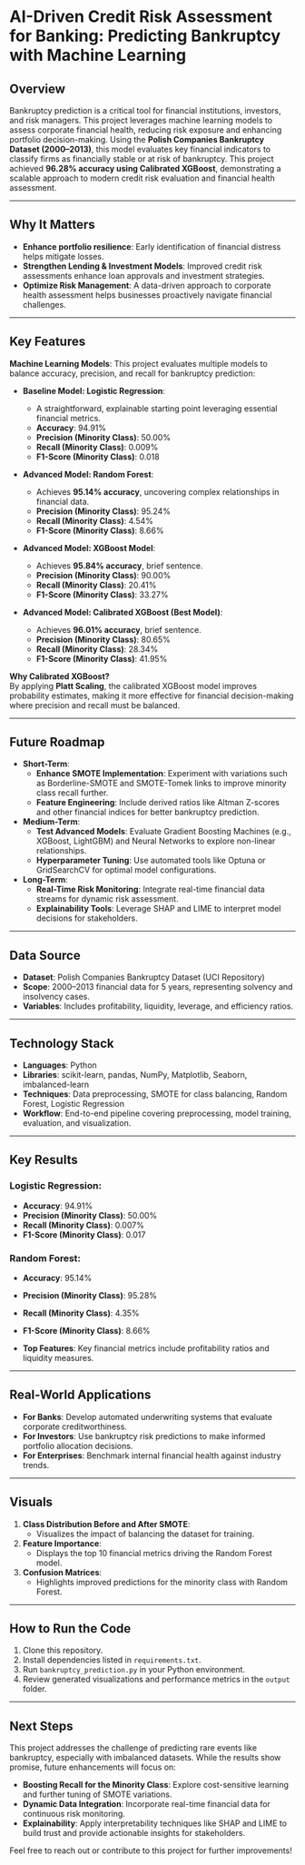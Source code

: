 # AI-Driven Credit Risk Assessment for Banking: Predicting Bankruptcy with Machine Learning

## Overview
Bankruptcy prediction is a critical tool for financial institutions, investors, and risk managers. This project leverages machine learning models to assess corporate financial health, reducing risk exposure and enhancing portfolio decision-making. Using the **Polish Companies Bankruptcy Dataset (2000–2013)**, this model evaluates key financial indicators to classify firms as financially stable or at risk of bankruptcy. This project achieved **96.28% accuracy using Calibrated XGBoost**, demonstrating a scalable approach to modern credit risk evaluation and financial health assessment.

---

## Why It Matters
- **Enhance portfolio resilience**: Early identification of financial distress helps mitigate losses.  
- **Strengthen Lending & Investment Models**: Improved credit risk assessments enhance loan approvals and investment strategies.  
- **Optimize Risk Management**: A data-driven approach to corporate health assessment helps businesses proactively navigate financial challenges.  

---

## Key Features
**Machine Learning Models**:
This project evaluates multiple models to balance accuracy, precision, and recall for bankruptcy prediction:

- **Baseline Model: Logistic Regression**:
  - A straightforward, explainable starting point leveraging essential financial metrics.
  - **Accuracy**: 94.91%
  - **Precision (Minority Class)**: 50.00%
  - **Recall (Minority Class)**: 0.009%
  - **F1-Score (Minority Class)**: 0.018
    
- **Advanced Model: Random Forest**:
  - Achieves **95.14% accuracy**, uncovering complex relationships in financial data.
  - **Precision (Minority Class)**: 95.24%
  - **Recall (Minority Class)**: 4.54%
  - **F1-Score (Minority Class)**: 8.66%

- **Advanced Model: XGBoost Model**:
  - Achieves **95.84% accuracy**, brief sentence.
  - **Precision (Minority Class)**: 90.00%
  - **Recall (Minority Class)**: 20.41%
  - **F1-Score (Minority Class)**: 33.27%
    
- **Advanced Model: Calibrated XGBoost (Best Model)**:
  - Achieves **96.01% accuracy**, brief sentence.
  - **Precision (Minority Class)**: 80.65%
  - **Recall (Minority Class)**: 28.34%
  - **F1-Score (Minority Class)**: 41.95%
    
**Why Calibrated XGBoost?**  
By applying **Platt Scaling**, the calibrated XGBoost model improves probability estimates, making it more effective for financial decision-making where precision and recall must be balanced.
 
  
---

## Future Roadmap
- **Short-Term**:
  - **Enhance SMOTE Implementation**: Experiment with variations such as Borderline-SMOTE and SMOTE-Tomek links to improve minority class recall further.
  - **Feature Engineering**: Include derived ratios like Altman Z-scores and other financial indices for better bankruptcy prediction.
- **Medium-Term**:
  - **Test Advanced Models**: Evaluate Gradient Boosting Machines (e.g., XGBoost, LightGBM) and Neural Networks to explore non-linear relationships.
  - **Hyperparameter Tuning**: Use automated tools like Optuna or GridSearchCV for optimal model configurations.
- **Long-Term**:
  - **Real-Time Risk Monitoring**: Integrate real-time financial data streams for dynamic risk assessment.
  - **Explainability Tools**: Leverage SHAP and LIME to interpret model decisions for stakeholders.

---

## Data Source
- **Dataset**: Polish Companies Bankruptcy Dataset (UCI Repository)
- **Scope**: 2000–2013 financial data for 5 years, representing solvency and insolvency cases.
- **Variables**: Includes profitability, liquidity, leverage, and efficiency ratios.

---

## Technology Stack
- **Languages**: Python
- **Libraries**: scikit-learn, pandas, NumPy, Matplotlib, Seaborn, imbalanced-learn
- **Techniques**: Data preprocessing, SMOTE for class balancing, Random Forest, Logistic Regression
- **Workflow**: End-to-end pipeline covering preprocessing, model training, evaluation, and visualization.

---

## Key Results
### Logistic Regression:
- **Accuracy**: 94.91%
- **Precision (Minority Class)**: 50.00%
- **Recall (Minority Class)**: 0.007%
- **F1-Score (Minority Class)**: 0.017

### Random Forest:
- **Accuracy**: 95.14%
- **Precision (Minority Class)**: 95.28%
- **Recall (Minority Class)**: 4.35%
- **F1-Score (Minority Class)**: 8.66%

- **Top Features**: Key financial metrics include profitability ratios and liquidity measures.

---

## Real-World Applications
- **For Banks**: Develop automated underwriting systems that evaluate corporate creditworthiness.
- **For Investors**: Use bankruptcy risk predictions to make informed portfolio allocation decisions.
- **For Enterprises**: Benchmark internal financial health against industry trends.

---

## Visuals
1. **Class Distribution Before and After SMOTE**:
   - Visualizes the impact of balancing the dataset for training.
2. **Feature Importance**:
   - Displays the top 10 financial metrics driving the Random Forest model.
3. **Confusion Matrices**:
   - Highlights improved predictions for the minority class with Random Forest.

---

## How to Run the Code
1. Clone this repository.
2. Install dependencies listed in `requirements.txt`.
3. Run `bankruptcy_prediction.py` in your Python environment.
4. Review generated visualizations and performance metrics in the `output` folder.

---

## Next Steps
This project addresses the challenge of predicting rare events like bankruptcy, especially with imbalanced datasets. While the results show promise, future enhancements will focus on:
- **Boosting Recall for the Minority Class**: Explore cost-sensitive learning and further tuning of SMOTE variations.
- **Dynamic Data Integration**: Incorporate real-time financial data for continuous risk monitoring.
- **Explainability**: Apply interpretability techniques like SHAP and LIME to build trust and provide actionable insights for stakeholders.

Feel free to reach out or contribute to this project for further improvements!
